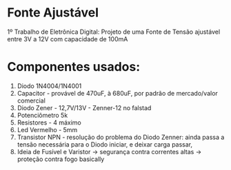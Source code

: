 # Fonte Ajustável
1º Trabalho de Eletrônica Digital: Projeto de uma Fonte de Tensão ajustável entre 3V a 12V com capacidade de 100mA

# Componentes usados:
1. Diodo 1N4004/1N4001
2. Capacitor - provável de 470uF, à 680uF, por padrão de mercado/valor comercial
3. Diodo Zener - 12,7V/13V - Zenner-12 no falstad
4. Potenciômetro 5k
5. Resistores - 4 máximo
6. Led Vermelho - 5mm
7. Transistor NPN - resolução do problema do Diodo Zenner: ainda passa a tensão necessária para o Diodo iniciar, e deixar carga passar,
8. Ideia de Fusível e Varistor -> segurança contra correntes altas -> proteção contra fogo basically

